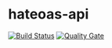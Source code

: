 # hateoas-api
[![Build Status](https://travis-ci.org/jhvaldivia/hateoas-api.svg?branch=master)](https://travis-ci.org/jhvaldivia/hateoas-api)
[![Quality Gate](https://sonarcloud.io/api/badges/gate?key=com.jv:hateoas-api)](https://sonarcloud.io/dashboard/index/com.jv:hateoas-api)
